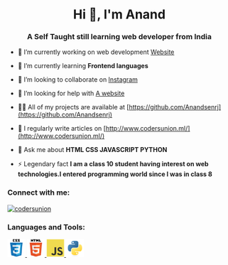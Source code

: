 <h1 align="center">Hi 👋, I'm Anand</h1>

<h3 align="center">A Self Taught still learning web developer from India</h3>

- 🔭 I’m currently working on web development [Website](http://www.codersunion.ml/)

- 🌱 I’m currently learning **Frontend languages**

- 👯 I’m looking to collaborate on [Instagram](https://www.instagram.com/codersunion/)

- 🤝 I’m looking for help with [A website](http://www.codersunion.ml)

- 👨‍💻 All of my projects are available at [https://github.com/Anandsenrj](https://github.com/Anandsenrj)

- 📝 I regularly write articles on [http://www.codersunion.ml/](http://www.codersunion.ml/)

- 💬 Ask me about **HTML CSS JAVASCRIPT PYTHON**

- ⚡ Legendary fact **I am a class 10 student having interest on web technologies.I entered programming world since I was in class 8**

<h3 align="left">Connect with me:</h3>

<p align="left">

<a href="https://instagram.com/codersunion" target="blank"><img align="center" src="https://raw.githubusercontent.com/rahuldkjain/github-profile-readme-generator/master/src/images/icons/Social/instagram.svg" alt="codersunion" height="30" width="40" /></a>

</p>

<h3 align="left">Languages and Tools:</h3>

<p align="left"> <a href="https://www.w3schools.com/css/" target="_blank"> <img src="https://raw.githubusercontent.com/devicons/devicon/master/icons/css3/css3-original-wordmark.svg" alt="css3" width="40" height="40"/> </a> <a href="https://www.w3.org/html/" target="_blank"> <img src="https://raw.githubusercontent.com/devicons/devicon/master/icons/html5/html5-original-wordmark.svg" alt="html5" width="40" height="40"/> </a> <a href="https://developer.mozilla.org/en-US/docs/Web/JavaScript" target="_blank"> <img src="https://raw.githubusercontent.com/devicons/devicon/master/icons/javascript/javascript-original.svg" alt="javascript" width="40" height="40"/> </a> <a href="https://www.python.org" target="_blank"> <img src="https://raw.githubusercontent.com/devicons/devicon/master/icons/python/python-original.svg" alt="python" width="40" height="40"/> </a> </p>
